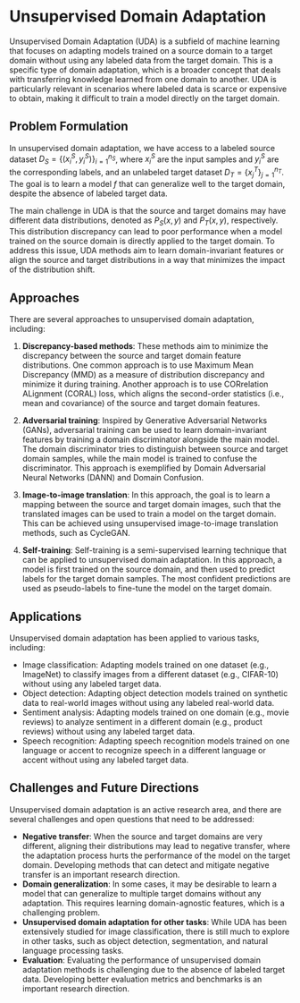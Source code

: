 # Unsupervised Domain Adaptation

Unsupervised Domain Adaptation (UDA) is a subfield of machine learning that focuses on adapting models trained on a source domain to a target domain without using any labeled data from the target domain. This is a specific type of domain adaptation, which is a broader concept that deals with transferring knowledge learned from one domain to another. UDA is particularly relevant in scenarios where labeled data is scarce or expensive to obtain, making it difficult to train a model directly on the target domain.

## Problem Formulation

In unsupervised domain adaptation, we have access to a labeled source dataset $D_S = \{(x_i^S, y_i^S)\}_{i=1}^{n_S}$, where $x_i^S$ are the input samples and $y_i^S$ are the corresponding labels, and an unlabeled target dataset $D_T = \{x_j^T\}_{j=1}^{n_T}$. The goal is to learn a model $f$ that can generalize well to the target domain, despite the absence of labeled target data. 

The main challenge in UDA is that the source and target domains may have different data distributions, denoted as $P_S(x, y)$ and $P_T(x, y)$, respectively. This distribution discrepancy can lead to poor performance when a model trained on the source domain is directly applied to the target domain. To address this issue, UDA methods aim to learn domain-invariant features or align the source and target distributions in a way that minimizes the impact of the distribution shift.

## Approaches

There are several approaches to unsupervised domain adaptation, including:

1. **Discrepancy-based methods**: These methods aim to minimize the discrepancy between the source and target domain feature distributions. One common approach is to use Maximum Mean Discrepancy (MMD) as a measure of distribution discrepancy and minimize it during training. Another approach is to use CORrelation ALignment (CORAL) loss, which aligns the second-order statistics (i.e., mean and covariance) of the source and target domain features.

2. **Adversarial training**: Inspired by Generative Adversarial Networks (GANs), adversarial training can be used to learn domain-invariant features by training a domain discriminator alongside the main model. The domain discriminator tries to distinguish between source and target domain samples, while the main model is trained to confuse the discriminator. This approach is exemplified by Domain Adversarial Neural Networks (DANN) and Domain Confusion.

3. **Image-to-image translation**: In this approach, the goal is to learn a mapping between the source and target domain images, such that the translated images can be used to train a model on the target domain. This can be achieved using unsupervised image-to-image translation methods, such as CycleGAN.

4. **Self-training**: Self-training is a semi-supervised learning technique that can be applied to unsupervised domain adaptation. In this approach, a model is first trained on the source domain, and then used to predict labels for the target domain samples. The most confident predictions are used as pseudo-labels to fine-tune the model on the target domain.

## Applications

Unsupervised domain adaptation has been applied to various tasks, including:

- Image classification: Adapting models trained on one dataset (e.g., ImageNet) to classify images from a different dataset (e.g., CIFAR-10) without using any labeled target data.
- Object detection: Adapting object detection models trained on synthetic data to real-world images without using any labeled real-world data.
- Sentiment analysis: Adapting models trained on one domain (e.g., movie reviews) to analyze sentiment in a different domain (e.g., product reviews) without using any labeled target data.
- Speech recognition: Adapting speech recognition models trained on one language or accent to recognize speech in a different language or accent without using any labeled target data.

## Challenges and Future Directions

Unsupervised domain adaptation is an active research area, and there are several challenges and open questions that need to be addressed:

- **Negative transfer**: When the source and target domains are very different, aligning their distributions may lead to negative transfer, where the adaptation process hurts the performance of the model on the target domain. Developing methods that can detect and mitigate negative transfer is an important research direction.
- **Domain generalization**: In some cases, it may be desirable to learn a model that can generalize to multiple target domains without any adaptation. This requires learning domain-agnostic features, which is a challenging problem.
- **Unsupervised domain adaptation for other tasks**: While UDA has been extensively studied for image classification, there is still much to explore in other tasks, such as object detection, segmentation, and natural language processing tasks.
- **Evaluation**: Evaluating the performance of unsupervised domain adaptation methods is challenging due to the absence of labeled target data. Developing better evaluation metrics and benchmarks is an important research direction.
